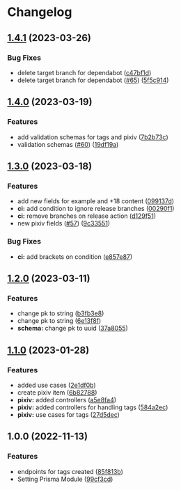 # Changelog

## [1.4.1](https://github.com/JoshAlexis/aninotes-clean-architecture/compare/v1.4.0...v1.4.1) (2023-03-26)


### Bug Fixes

* delete target branch for dependabot ([c47bf1d](https://github.com/JoshAlexis/aninotes-clean-architecture/commit/c47bf1d1f71790f49ab066b703b9f65da49de65d))
* delete target branch for dependabot ([#65](https://github.com/JoshAlexis/aninotes-clean-architecture/issues/65)) ([5f5c914](https://github.com/JoshAlexis/aninotes-clean-architecture/commit/5f5c914de50a319535133f05b7a2c80695530d28))

## [1.4.0](https://github.com/JoshAlexis/aninotes-clean-architecture/compare/v1.3.0...v1.4.0) (2023-03-19)


### Features

* add validation schemas for tags and pixiv ([7b2b73c](https://github.com/JoshAlexis/aninotes-clean-architecture/commit/7b2b73c18cc9afeeb7728a08f569a26ca030020c))
* validation schemas ([#60](https://github.com/JoshAlexis/aninotes-clean-architecture/issues/60)) ([19df19a](https://github.com/JoshAlexis/aninotes-clean-architecture/commit/19df19ae309c2aa00cced305373dc0ca1fec837b))

## [1.3.0](https://github.com/JoshAlexis/aninotes-clean-architecture/compare/v1.2.0...v1.3.0) (2023-03-18)


### Features

* add new fields for example and +18 content ([099137d](https://github.com/JoshAlexis/aninotes-clean-architecture/commit/099137daa7fb0778ee837ec563eedbfc551a1cc9))
* **ci:** add condition to ignore release branches ([00290f1](https://github.com/JoshAlexis/aninotes-clean-architecture/commit/00290f1c138df60b86b822c6d5bdab9bde3cb7c3))
* **ci:** remove branches on release action ([d129f51](https://github.com/JoshAlexis/aninotes-clean-architecture/commit/d129f51442e0579539dfea09dd16839d20f8a7f8))
* new pixiv fields ([#57](https://github.com/JoshAlexis/aninotes-clean-architecture/issues/57)) ([9c33551](https://github.com/JoshAlexis/aninotes-clean-architecture/commit/9c33551c60b68fc05c0c37182c5ed2bd5b7dc2a9))


### Bug Fixes

* **ci:** add brackets on condition ([e857e87](https://github.com/JoshAlexis/aninotes-clean-architecture/commit/e857e87c5683928abc158c9bebafac7c6e1fefaf))

## [1.2.0](https://github.com/JoshAlexis/aninotes-clean-architecture/compare/v1.1.0...v1.2.0) (2023-03-11)


### Features

* change pk to string ([b3fb3e8](https://github.com/JoshAlexis/aninotes-clean-architecture/commit/b3fb3e853d063ec397a42de68b5a0693876449a2))
* change pk to string ([6e13f8f](https://github.com/JoshAlexis/aninotes-clean-architecture/commit/6e13f8fc8143e4eae5b490cdebc9e4f75f39dc67))
* **schema:** change pk to uuid ([37a8055](https://github.com/JoshAlexis/aninotes-clean-architecture/commit/37a8055a2502b726f9dfb4cba903b7b76352e890))

## [1.1.0](https://github.com/JoshAlexis/aninotes-clean-architecture/compare/v1.0.0...v1.1.0) (2023-01-28)


### Features

* added use cases ([2e1df0b](https://github.com/JoshAlexis/aninotes-clean-architecture/commit/2e1df0bce0e422b5fde2009d72116ce38016b98f))
* create pixiv item ([6b82788](https://github.com/JoshAlexis/aninotes-clean-architecture/commit/6b82788594c1b4e1a78fb77d0c53dca8e46eb9c4))
* **pixiv:** added controllers ([a5e8fa4](https://github.com/JoshAlexis/aninotes-clean-architecture/commit/a5e8fa43159887f677f88a250173fa870d942d2c))
* **pixiv:** added controllers for handling tags ([584a2ec](https://github.com/JoshAlexis/aninotes-clean-architecture/commit/584a2ec7f3ad3a1a0a7fc2589cd004db65b5b902))
* **pixiv:** use cases for tags ([27d5dec](https://github.com/JoshAlexis/aninotes-clean-architecture/commit/27d5dec75fa7ca69b62276bbfb5854821e5b2c6a))

## 1.0.0 (2022-11-13)


### Features

* endpoints for tags created ([85f813b](https://github.com/JoshAlexis/aninotes-clean-architecture/commit/85f813b0e2f4e62fe7d1aab0083541453cff3bc0))
* Setting Prisma Module ([99cf3cd](https://github.com/JoshAlexis/aninotes-clean-architecture/commit/99cf3cd1b5c5d2b6e4d79981a5523d0a7ee2e64c))
